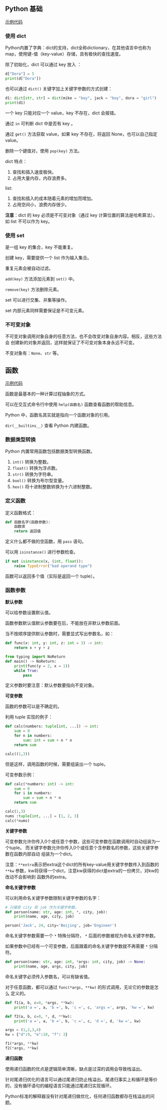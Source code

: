 ## Python 基础

[示例代码](../src/7.py)

### 使用 dict

Python内置了字典：dict的支持，dict全称dictionary，在其他语言中也称为map，使用键-值（key-value）存储，具有极快的查找速度。

除了初始化，dict 可以通过 key 放入 ：

```py
d["Dora"] = 5
print(d["Dora"])
```

也可以通过 `dict()` 关键字加上关键字参数的方式创建：

```py
d1: dict[str, str] = dict(mike = "boy", jack = "boy", dora = "girl")
print(d1)
```

一个 key 只能对应一个 value，key 不存在，dict 会报错。

通过 `in` 可判断 dict 中是否有 key 。

通过 `get()` 方法获取 value，如果 key 不存在，将返回 None，也可以自己指定 value。

删除一个键值对，使用 `pop(key)` 方法。

dict 特点：

1. 查找和插入速度极快。
2. 占用大量内存，内存浪费多。

list:

1. 查找和插入的成本随着元素的增加而增加。
2. 占用空间小，浪费内存很少。

**注意**：dict 的 key 必须是不可变对象（通过 key 计算位置的算法是哈希算法），
如 list 不可以作为 key。

### 使用 set

是一组 key 的集合，key 不能重复。

创建 key，需要提供一个 list 作为输入集合。

重复元素会被自动过滤。

`add(key)` 方法添加元素到 `set()` 中。

`remove(key)` 方法删除元素。

set 可以进行交集、并集等操作。

set 内部元素同样需要保证是不可变元素。

### 不可变对象

不可变对象调用对象自身的任意方法，也不会改变对象自身内容。相反，这些方法会
创建新的对象并返回，这样就保证了不可变对象本身永远不可变。

不变对象有：`None`、`str` 等。

## 函数

[示例代码](../src/8.py)

函数是最基本的一种计算过程抽象的方式。

可以在交互式命令行中使用 `help(函数名)` 函数查看函数的帮助信息。

Python 中，函数名其实就是指向一个函数对象的引用。

`dir(__builtins__)` 查看 Python 内建函数。

### 数据类型转换

Python 内置常用函数包括数据类型转换函数。

1. `int()` 转换为整数。
2. `float()` 转换为浮点数。
3. `str()` 转换为字符串。
4. `bool()` 转换为布尔型变量。
5. `hex()` 将十进制整数转换为十六进制整数。

### 定义函数

定义函数格式：

```py
def 函数名字(函数参数):
    函数体
    return 返回值
```

定义什么都不做的空函数，用 `pass` 语句。

可以用 `isinstance()` 进行参数检查。

```py
if not isinstance(x, (int, float)):
    raise TypeError("bad operand type")
```

函数可以返回多个值（实际是返回一个 tuple）。

### 函数参数

**默认参数**

可以给参数设置默认值。

函数参数默认值默认参数要在后，不能放在非默认参数前面。

当不按顺序提供默认参数时，需要显式写出参数名，如：

```py
def func(x: int, y: int, z: int = 3) -> int:
    return x + y + z

from typing import NoReturn
def main() -> NoReturn:
    print(func(y = 2, x = 1))
    while True:
        pass
```

定义参数时要注意：默认参数要指向不变对象。

**可变参数**

函数的参数可以是不确定的。

利用 tuple 实现的例子：

```py
def calc(numbers: tuple[int, ...]) -> int:
    sum = 0
    for n in numbers:
        sum: int = sum + n * n
    return sum

calc((1,3))
```

但是这样，调用函数的时候，需要组装出一个 tuple。

可变参数示例：

```py
def calc(*numbers: int) -> int:
    sum = 0
    for i in numbers:
        sum = sum + n * n
    return sum

calc(1,3)
nums :tuple[int, ...] = [1, 2, 3]
calc(*nums)
```

**关键字参数**

可变参数允许你传入0个或任意个参数，这些可变参数在函数调用时自动组装为一个tuple。
而关键字参数允许你传入0个或任意个含参数名的参数，这些关键字参数在函数内部自动
组装为一个dict。

注意：`**extra`表示把extra这个dict的所有key-value用关键字参数传入到函数的`**kw`
参数，kw将获得一个dict，注意kw获得的dict是extra的一份拷贝，对kw的改动不会影响到
函数外的extra。

**命名关键字参数**

可以利用命名关键字参数限制关键字参数的名字：

```py
# 只接受 city 和 job 作为关键字参数。
def person(name: str, age: int, *, city, job):
    print(name, age, city, job)

person('Jack', 24, city='Beijing', job='Engineer')
```

命名关键字参数需要一个 `*` 特殊分隔符， `*` 后面的参数被视为命名关键字参数。

如果参数中已经有一个可变参数，后面跟着的命名关键字参数就不再需要 `*` 分隔符。


```py
def person(name: str, age: int, *args: int, city, job) -> None:
    print(name, age, args, city, job)
```

命名关键字必须传入参数名，可以有缺省值。

对于任意函数，都可以通过 `func(*args, **kw)` 的形式调用，无论它的参数是怎么
定义的。


```py
def f1(a, b, c=0, *args, **kw):
    print('a =', a, 'b =', b, 'c =', c, 'args =', args, 'kw =', kw)

def f2(a, b, c=0, *, d, **kw):
    print('a =', a, 'b =', b, 'c =', c, 'd =', d, 'kw =', kw)

args = (1,2,3,4)
kw = {"d":9, "e":10, "f": 3}

f1(*args, **kw)
f2(*args, **kw)
```

**递归函数**

使用递归函数的优点是逻辑简单清晰，缺点是过深的调用会导致栈溢出。

针对尾递归优化的语言可以通过尾递归防止栈溢出。尾递归事实上和循环是等价的，没有循环语句的编程语言只能通过尾递归实现循环。

Python标准的解释器没有针对尾递归做优化，任何递归函数都存在栈溢出的问题。
